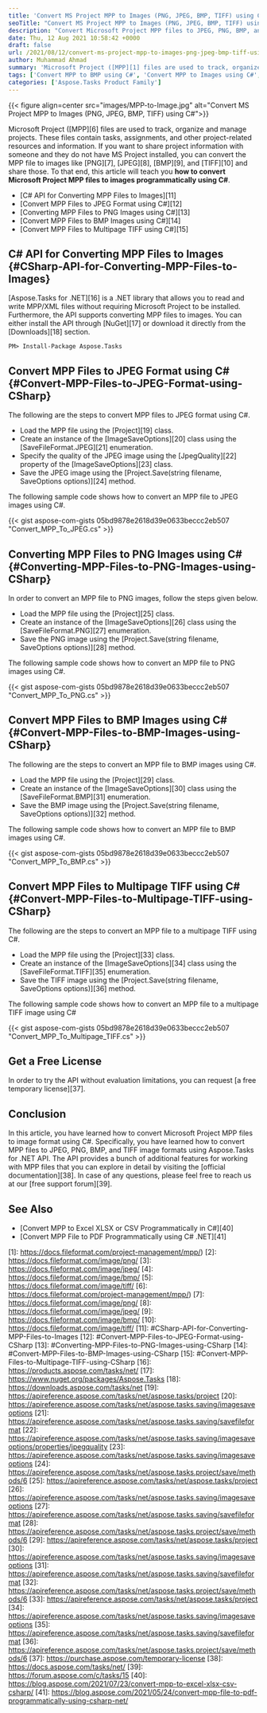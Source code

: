 ```yaml
---
title: 'Convert MS Project MPP to Images (PNG, JPEG, BMP, TIFF) using C#'
seoTitle: "Convert MS Project MPP to Images (PNG, JPEG, BMP, TIFF) using C#"
description: "Convert Microsoft Project MPP files to JPEG, PNG, BMP, and TIFF image formats using the robust and simple to use Aspose.Tasks for .NET API."
date: Thu, 12 Aug 2021 10:58:42 +0000
draft: false
url: /2021/08/12/convert-ms-project-mpp-to-images-png-jpeg-bmp-tiff-using-csharp/
author: Muhammad Ahmad
summary: 'Microsoft Project ([MPP][1] files are used to track, organize and manage projects. These files contain tasks, assignments, and other project-related resources and information. If you want to share project information with someone and they do not have MS Project installed, you can convert the MPP file to images like [PNG][2], [JPEG][3], [BMP][4], and [TIFF][5] and share those. To that end, this article will teach you **how to convert Microsoft Project MPP files to images programmatically using C#**.'
tags: ['Convert MPP to BMP using C#', 'Convert MPP to Images using C#', 'Convert MPP to JPEG using C#', 'Convert MPP to PNG using C#', 'Convert MPP to TIFF using C#']
categories: ['Aspose.Tasks Product Family']
---
```




{{< figure align=center src="images/MPP-to-Image.jpg" alt="Convert MS Project MPP to Images (PNG, JPEG, BMP, TIFF) using C#">}}


Microsoft Project ([MPP][6] files are used to track, organize and manage projects. These files contain tasks, assignments, and other project-related resources and information. If you want to share project information with someone and they do not have MS Project installed, you can convert the MPP file to images like [PNG][7], [JPEG][8], [BMP][9], and [TIFF][10] and share those. To that end, this article will teach you **how to convert Microsoft Project MPP files to images programmatically using C#**.

*   [C# API for Converting MPP Files to Images][11]
*   [Convert MPP Files to JPEG Format using C#][12]
*   [Converting MPP Files to PNG Images using C#][13]
*   [Convert MPP Files to BMP Images using C#][14]
*   [Convert MPP Files to Multipage TIFF using C#][15]

## C# API for Converting MPP Files to Images {#CSharp-API-for-Converting-MPP-Files-to-Images}

[Aspose.Tasks for .NET][16] is a .NET library that allows you to read and write MPP/XML files without requiring Microsoft Project to be installed. Furthermore, the API supports converting MPP files to images. You can either install the API through [NuGet][17] or download it directly from the [Downloads][18] section.

```
PM> Install-Package Aspose.Tasks
```

## Convert MPP Files to JPEG Format using C# {#Convert-MPP-Files-to-JPEG-Format-using-CSharp}

The following are the steps to convert MPP files to JPEG format using C#.

*   Load the MPP file using the [Project][19] class.
*   Create an instance of the [ImageSaveOptions][20] class using the [SaveFileFormat.JPEG][21] enumeration.
*   Specify the quality of the JPEG image using the [JpegQuality][22] property of the [ImageSaveOptions][23] class.
*   Save the JPEG image using the [Project.Save(string filename, SaveOptions options)][24] method.

The following sample code shows how to convert an MPP file to JPEG images using C#.

{{< gist aspose-com-gists 05bd9878e2618d39e0633beccc2eb507 "Convert_MPP_To_JPEG.cs" >}}

## Converting MPP Files to PNG Images using C# {#Converting-MPP-Files-to-PNG-Images-using-CSharp}

In order to convert an MPP file to PNG images, follow the steps given below.

*   Load the MPP file using the [Project][25] class.
*   Create an instance of the [ImageSaveOptions][26] class using the [SaveFileFormat.PNG][27] enumeration.
*   Save the PNG image using the [Project.Save(string filename, SaveOptions options)][28] method.

The following sample code shows how to convert an MPP file to PNG images using C#.

{{< gist aspose-com-gists 05bd9878e2618d39e0633beccc2eb507 "Convert_MPP_To_PNG.cs" >}}

## Convert MPP Files to BMP Images using C# {#Convert-MPP-Files-to-BMP-Images-using-CSharp}

The following are the steps to convert an MPP file to BMP images using C#.

*   Load the MPP file using the [Project][29] class.
*   Create an instance of the [ImageSaveOptions][30] class using the [SaveFileFormat.BMP][31] enumeration.
*   Save the BMP image using the [Project.Save(string filename, SaveOptions options)][32] method.

The following sample code shows how to convert an MPP file to BMP images using C#.

{{< gist aspose-com-gists 05bd9878e2618d39e0633beccc2eb507 "Convert_MPP_To_BMP.cs" >}}

## Convert MPP Files to Multipage TIFF using C# {#Convert-MPP-Files-to-Multipage-TIFF-using-CSharp}

The following are the steps to convert an MPP file to a multipage TIFF using C#.

*   Load the MPP file using the [Project][33] class.
*   Create an instance of the [ImageSaveOptions][34] class using the [SaveFileFormat.TIFF][35] enumeration.
*   Save the TIFF image using the [Project.Save(string filename, SaveOptions options)][36] method.

The following sample code shows how to convert an MPP file to a multipage TIFF image using C#

{{< gist aspose-com-gists 05bd9878e2618d39e0633beccc2eb507 "Convert_MPP_To_Multipage_TIFF.cs" >}}

## Get a Free License

In order to try the API without evaluation limitations, you can request [a free temporary license][37].

## Conclusion

In this article, you have learned how to convert Microsoft Project MPP files to image format using C#. Specifically, you have learned how to convert MPP files to JPEG, PNG, BMP, and TIFF image formats using Aspose.Tasks for .NET API. The API provides a bunch of additional features for working with MPP files that you can explore in detail by visiting the [official documentation][38]. In case of any questions, please feel free to reach us at our [free support forum][39].

## See Also

*   [Convert MPP to Excel XLSX or CSV Programmatically in C#][40]
*   [Convert MPP File to PDF Programmatically using C# .NET][41]




[1]: https://docs.fileformat.com/project-management/mpp/)
[2]: https://docs.fileformat.com/image/png/
[3]: https://docs.fileformat.com/image/jpeg/
[4]: https://docs.fileformat.com/image/bmp/
[5]: https://docs.fileformat.com/image/tiff/
[6]: https://docs.fileformat.com/project-management/mpp/)
[7]: https://docs.fileformat.com/image/png/
[8]: https://docs.fileformat.com/image/jpeg/
[9]: https://docs.fileformat.com/image/bmp/
[10]: https://docs.fileformat.com/image/tiff/
[11]: #CSharp-API-for-Converting-MPP-Files-to-Images
[12]: #Convert-MPP-Files-to-JPEG-Format-using-CSharp
[13]: #Converting-MPP-Files-to-PNG-Images-using-CSharp
[14]: #Convert-MPP-Files-to-BMP-Images-using-CSharp
[15]: #Convert-MPP-Files-to-Multipage-TIFF-using-CSharp
[16]: https://products.aspose.com/tasks/net/
[17]: https://www.nuget.org/packages/Aspose.Tasks
[18]: https://downloads.aspose.com/tasks/net
[19]: https://apireference.aspose.com/tasks/net/aspose.tasks/project
[20]: https://apireference.aspose.com/tasks/net/aspose.tasks.saving/imagesaveoptions
[21]: https://apireference.aspose.com/tasks/net/aspose.tasks.saving/savefileformat
[22]: https://apireference.aspose.com/tasks/net/aspose.tasks.saving/imagesaveoptions/properties/jpegquality
[23]: https://apireference.aspose.com/tasks/net/aspose.tasks.saving/imagesaveoptions
[24]: https://apireference.aspose.com/tasks/net/aspose.tasks.project/save/methods/6
[25]: https://apireference.aspose.com/tasks/net/aspose.tasks/project
[26]: https://apireference.aspose.com/tasks/net/aspose.tasks.saving/imagesaveoptions
[27]: https://apireference.aspose.com/tasks/net/aspose.tasks.saving/savefileformat
[28]: https://apireference.aspose.com/tasks/net/aspose.tasks.project/save/methods/6
[29]: https://apireference.aspose.com/tasks/net/aspose.tasks/project
[30]: https://apireference.aspose.com/tasks/net/aspose.tasks.saving/imagesaveoptions
[31]: https://apireference.aspose.com/tasks/net/aspose.tasks.saving/savefileformat
[32]: https://apireference.aspose.com/tasks/net/aspose.tasks.project/save/methods/6
[33]: https://apireference.aspose.com/tasks/net/aspose.tasks/project
[34]: https://apireference.aspose.com/tasks/net/aspose.tasks.saving/imagesaveoptions
[35]: https://apireference.aspose.com/tasks/net/aspose.tasks.saving/savefileformat
[36]: https://apireference.aspose.com/tasks/net/aspose.tasks.project/save/methods/6
[37]: https://purchase.aspose.com/temporary-license
[38]: https://docs.aspose.com/tasks/net/
[39]: https://forum.aspose.com/c/tasks/15
[40]: https://blog.aspose.com/2021/07/23/convert-mpp-to-excel-xlsx-csv-csharp/
[41]: https://blog.aspose.com/2021/05/24/convert-mpp-file-to-pdf-programmatically-using-csharp-net/





